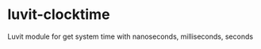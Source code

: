 luvit-clocktime
===============

Luvit module for get system time with nanoseconds, milliseconds, seconds
